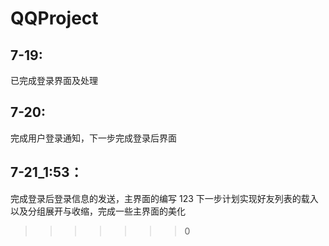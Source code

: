 # QQProject

## 7-19:
已完成登录界面及处理

## 7-20: 
完成用户登录通知，下一步完成登录后界面


## 7-21_1:53：

完成登录后登录信息的发送，主界面的编写
123
下一步计划实现好友列表的载入以及分组展开与收缩，完成一些主界面的美化

>>>>>>> 0
